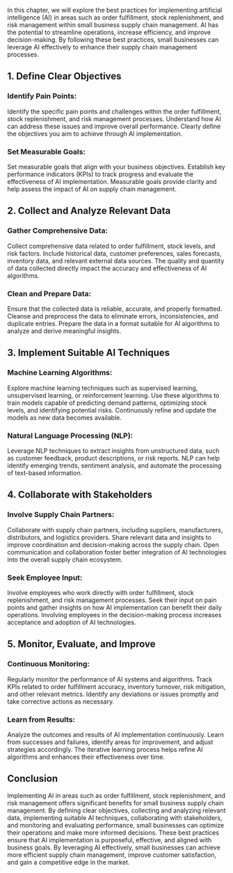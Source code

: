 
In this chapter, we will explore the best practices for implementing artificial intelligence (AI) in areas such as order fulfillment, stock replenishment, and risk management within small business supply chain management. AI has the potential to streamline operations, increase efficiency, and improve decision-making. By following these best practices, small businesses can leverage AI effectively to enhance their supply chain management processes.

1\. Define Clear Objectives
--------------------------

### Identify Pain Points:

Identify the specific pain points and challenges within the order fulfillment, stock replenishment, and risk management processes. Understand how AI can address these issues and improve overall performance. Clearly define the objectives you aim to achieve through AI implementation.

### Set Measurable Goals:

Set measurable goals that align with your business objectives. Establish key performance indicators (KPIs) to track progress and evaluate the effectiveness of AI implementation. Measurable goals provide clarity and help assess the impact of AI on supply chain management.

2\. Collect and Analyze Relevant Data
------------------------------------

### Gather Comprehensive Data:

Collect comprehensive data related to order fulfillment, stock levels, and risk factors. Include historical data, customer preferences, sales forecasts, inventory data, and relevant external data sources. The quality and quantity of data collected directly impact the accuracy and effectiveness of AI algorithms.

### Clean and Prepare Data:

Ensure that the collected data is reliable, accurate, and properly formatted. Cleanse and preprocess the data to eliminate errors, inconsistencies, and duplicate entries. Prepare the data in a format suitable for AI algorithms to analyze and derive meaningful insights.

3\. Implement Suitable AI Techniques
-----------------------------------

### Machine Learning Algorithms:

Explore machine learning techniques such as supervised learning, unsupervised learning, or reinforcement learning. Use these algorithms to train models capable of predicting demand patterns, optimizing stock levels, and identifying potential risks. Continuously refine and update the models as new data becomes available.

### Natural Language Processing (NLP):

Leverage NLP techniques to extract insights from unstructured data, such as customer feedback, product descriptions, or risk reports. NLP can help identify emerging trends, sentiment analysis, and automate the processing of text-based information.

4\. Collaborate with Stakeholders
--------------------------------

### Involve Supply Chain Partners:

Collaborate with supply chain partners, including suppliers, manufacturers, distributors, and logistics providers. Share relevant data and insights to improve coordination and decision-making across the supply chain. Open communication and collaboration foster better integration of AI technologies into the overall supply chain ecosystem.

### Seek Employee Input:

Involve employees who work directly with order fulfillment, stock replenishment, and risk management processes. Seek their input on pain points and gather insights on how AI implementation can benefit their daily operations. Involving employees in the decision-making process increases acceptance and adoption of AI technologies.

5\. Monitor, Evaluate, and Improve
---------------------------------

### Continuous Monitoring:

Regularly monitor the performance of AI systems and algorithms. Track KPIs related to order fulfillment accuracy, inventory turnover, risk mitigation, and other relevant metrics. Identify any deviations or issues promptly and take corrective actions as necessary.

### Learn from Results:

Analyze the outcomes and results of AI implementation continuously. Learn from successes and failures, identify areas for improvement, and adjust strategies accordingly. The iterative learning process helps refine AI algorithms and enhances their effectiveness over time.

Conclusion
----------

Implementing AI in areas such as order fulfillment, stock replenishment, and risk management offers significant benefits for small business supply chain management. By defining clear objectives, collecting and analyzing relevant data, implementing suitable AI techniques, collaborating with stakeholders, and monitoring and evaluating performance, small businesses can optimize their operations and make more informed decisions. These best practices ensure that AI implementation is purposeful, effective, and aligned with business goals. By leveraging AI effectively, small businesses can achieve more efficient supply chain management, improve customer satisfaction, and gain a competitive edge in the market.
